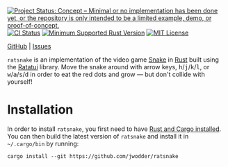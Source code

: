 [![Project Status: Concept – Minimal or no implementation has been done yet, or the repository is only intended to be a limited example, demo, or proof-of-concept.](https://www.repostatus.org/badges/latest/concept.svg)](https://www.repostatus.org/#concept)
[![CI Status](https://github.com/jwodder/ratsnake/actions/workflows/test.yml/badge.svg)](https://github.com/jwodder/ratsnake/actions/workflows/test.yml) <!-- [![codecov.io](https://codecov.io/gh/jwodder/ratsnake/branch/main/graph/badge.svg)](https://codecov.io/gh/jwodder/ratsnake) -->
[![Minimum Supported Rust Version](https://img.shields.io/badge/MSRV-1.74-orange)](https://www.rust-lang.org)
[![MIT License](https://img.shields.io/github/license/jwodder/ratsnake.svg)](https://opensource.org/licenses/MIT)

[GitHub](https://github.com/jwodder/ratsnake) | [Issues](https://github.com/jwodder/ratsnake/issues)

`ratsnake` is an implementation of the video game [Snake][] in [Rust][] built
using the [Ratatui][] library.  Move the snake around with arrow keys,
<kbd>h</kbd>/<kbd>j</kbd>/<kbd>k</kbd>/<kbd>l</kbd>, or
<kbd>w</kbd>/<kbd>a</kbd>/<kbd>s</kbd>/<kbd>d</kbd> in order to eat the red
dots and grow — but don't collide with yourself!

[Snake]: https://en.wikipedia.org/wiki/Snake_(video_game_genre)
[Rust]: https://www.rust-lang.org
[Ratatui]: https://ratatui.rs

Installation
============

In order to install `ratsnake`, you first need to have [Rust and Cargo
installed](https://www.rust-lang.org/tools/install).  You can then build the
latest version of `ratsnake` and install it in `~/.cargo/bin` by running:

    cargo install --git https://github.com/jwodder/ratsnake
